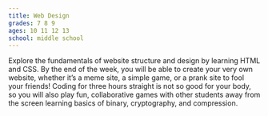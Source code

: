 ```yaml
---
title: Web Design
grades: 7 8 9
ages: 10 11 12 13
school: middle school
---
```


Explore the fundamentals of website structure and design by learning HTML and CSS. By the end of the week, you will be able to create your very own website, whether it’s a meme site, a simple game, or a prank site to fool your friends! Coding for three hours straight is not so good for your body, so you will also play fun, collaborative games with other students away from the screen learning basics of binary, cryptography, and compression. 